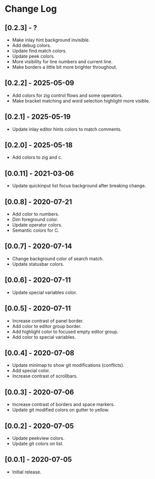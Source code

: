 # Change Log

## [0.2.3] - ?

- Make inlay hint background invisible.
- Add debug colors.
- Update find match colors.
- Update peek colors.
- More visibility for line numbers and current line.
- Make borders a little bit more brighter throughout.

## [0.2.2] - 2025-05-09

- Add colors for zig control flows and some operators.
- Make bracket matching and word selection highlight more visible.

## [0.2.1] - 2025-05-19

- Update inlay editor hints colors to match comments.

## [0.2.0] - 2025-05-18

- Add colors to zig and c.

## [0.0.11] - 2021-03-06

- Update quickinput list focus background after breaking change.

## [0.0.8] - 2020-07-21

- Add color to numbers.
- Dim foreground color.
- Update operator colors.
- Semantic colors for C.

## [0.0.7] - 2020-07-14

- Change background color of search match.
- Update statusbar colors.

## [0.0.6] - 2020-07-11

- Update special variables color.

## [0.0.5] - 2020-07-11

- Increase contrast of panel border.
- Add color to editor group border.
- Add highlight color to focused empty editor group.
- Add color to special variables.

## [0.0.4] - 2020-07-08

- Update minimap to show git modifications (conflicts).
- Add special color.
- Increase contrast of scrollbars.

## [0.0.3] - 2020-07-06

- Increase contrast of borders and space markers.
- Update git modified colors on gutter to yellow.

## [0.0.2] - 2020-07-05

- Update peekview colors.
- Update git colors on list.

## [0.0.1] - 2020-07-05

- Initial release.
